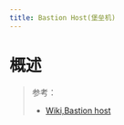 ```yaml
---
title: Bastion Host(堡垒机)
---
```


# 概述

> 参考：
> - [Wiki,Bastion host](https://en.wikipedia.org/wiki/Bastion_host)
